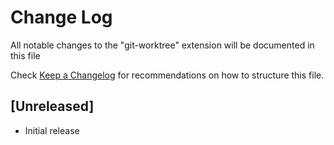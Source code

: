 # Change Log

All notable changes to the "git-worktree" extension will be documented in this file

Check [Keep a Changelog](http://keepachangelog.com/) for recommendations on how to structure this file.

## [Unreleased]

- Initial release
